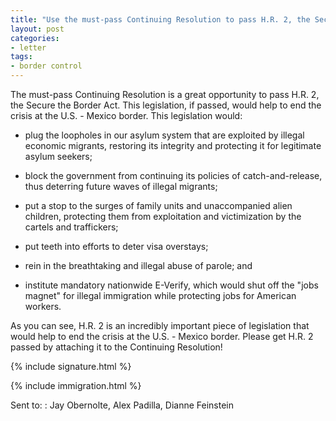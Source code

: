 ```yaml
---
title: "Use the must-pass Continuing Resolution to pass H.R. 2, the Secure the Border Act"
layout: post
categories:
- letter
tags:
- border control
---
```


The must-pass Continuing Resolution is a great opportunity to pass H.R. 2, the Secure the Border Act. This legislation, if passed, would help to end the crisis at the U.S. - Mexico border. This legislation would:

- plug the loopholes in our asylum system that are exploited by illegal economic migrants, restoring its integrity and protecting it for legitimate asylum seekers;

- block the government from continuing its policies of catch-and-release, thus deterring future waves of illegal migrants;

- put a stop to the surges of family units and unaccompanied alien children, protecting them from exploitation and victimization by the cartels and traffickers;

- put teeth into efforts to deter visa overstays;

- rein in the breathtaking and illegal abuse of parole; and

- institute mandatory nationwide E-Verify, which would shut off the "jobs magnet" for illegal immigration while protecting jobs for American workers.

As you can see, H.R. 2 is an incredibly important piece of legislation that would help to end the crisis at the U.S. - Mexico border. Please get H.R. 2 passed by attaching it to the Continuing Resolution!

{% include signature.html %}

{% include immigration.html %}

Sent to:
: Jay Obernolte, Alex Padilla, Dianne Feinstein
